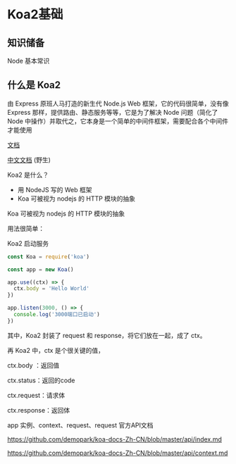 # Koa2基础



## 知识储备

Node 基本常识





## 什么是 Koa2

由 Express 原班人马打造的新生代 Node.js Web 框架，它的代码很简单，没有像 Express 那样，提供路由、静态服务等等，它是为了解决 Node 问题（简化了 Node 中操作）并取代之，它本身是一个简单的中间件框架，需要配合各个中间件才能使用

[文档](https://koajs.com/)

[中文文档](https://koa.bootcss.com/) (野生)



Koa2 是什么？

- 用 NodeJS 写的 Web 框架
- Koa 可被视为 nodejs 的 HTTP 模块的抽象



Koa 可被视为 nodejs 的 HTTP 模块的抽象



用法很简单：

Koa2 启动服务

```javascript
const Koa = require('koa')

const app = new Koa()

app.use((ctx) => {
  ctx.body = 'Hello World'
})

app.listen(3000, () => {
  console.log('3000端口已启动')
})
```



其中，Koa2 封装了 request 和 response，将它们放在一起，成了 ctx。

再 Koa2 中，ctx 是个很关键的值，

ctx.body ：返回值

ctx.status：返回的code

ctx.request：请求体

ctx.response：返回体

app 实例、context、request、request 官方API文档

https://github.com/demopark/koa-docs-Zh-CN/blob/master/api/index.md

https://github.com/demopark/koa-docs-Zh-CN/blob/master/api/context.md
